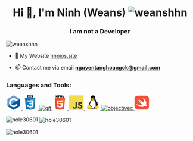 


<h1 align="center">Hi 👋, I'm Ninh (Weans) <img src="https://github.com/Hole30601/Hole30601.github.io/blob/main/img/gif/gifwaifu.gif?raw=true" alt="weanshhn" width="40" height="40"/></h1>
<h3 align="center">I am not a Developer</h3>
<p align="left"> <img src="https://komarev.com/ghpvc/?username=weanshhn&label=Profile%20views&color=0e75b6&style=flat" alt="weanshhn" /> </p>

- 📝 My Website [hhnios.site](https://hhnios.site)

- 📫 Contact me via email **nguyentanghoangok@gmail.com**
<p align="left">
</p>

<h3 align="left">Languages and Tools:</h3>
<p align="left"> <a href="https://www.cprogramming.com/" target="_blank" rel="noreferrer"> <img src="https://raw.githubusercontent.com/devicons/devicon/master/icons/c/c-original.svg" alt="c" width="40" height="40"/> </a> <a href="https://www.w3schools.com/css/" target="_blank" rel="noreferrer"> <img src="https://raw.githubusercontent.com/devicons/devicon/master/icons/css3/css3-original-wordmark.svg" alt="css3" width="40" height="40"/> </a> <a href="https://git-scm.com/" target="_blank" rel="noreferrer"> <img src="https://www.vectorlogo.zone/logos/git-scm/git-scm-icon.svg" alt="git" width="40" height="40"/> </a> <a href="https://www.w3.org/html/" target="_blank" rel="noreferrer"> <img src="https://raw.githubusercontent.com/devicons/devicon/master/icons/html5/html5-original-wordmark.svg" alt="html5" width="40" height="40"/> </a> <a href="https://developer.mozilla.org/en-US/docs/Web/JavaScript" target="_blank" rel="noreferrer"> <img src="https://raw.githubusercontent.com/devicons/devicon/master/icons/javascript/javascript-original.svg" alt="javascript" width="40" height="40"/> </a> <a href="https://www.linux.org/" target="_blank" rel="noreferrer"> <img src="https://raw.githubusercontent.com/devicons/devicon/master/icons/linux/linux-original.svg" alt="linux" width="40" height="40"/> </a> <a href="https://developer.apple.com/library/archive/documentation/Cocoa/Conceptual/ProgrammingWithObjectiveC/Introduction/Introduction.html" target="_blank" rel="noreferrer"> <img src="https://www.vectorlogo.zone/logos/apple_objectivec/apple_objectivec-icon.svg" alt="objectivec" width="40" height="40"/> </a> <a href="https://developer.apple.com/swift/" target="_blank" rel="noreferrer"> <img src="https://raw.githubusercontent.com/devicons/devicon/master/icons/swift/swift-original.svg" alt="swift" width="40" height="40"/> </a> </p>

<p><img align="left" src="https://github-readme-stats.vercel.app/api/top-langs?username= hole30601&show_icons=true&locale=en&layout=compact" alt="hole30601" /></p>

<p>&nbsp;<img align="center" src="https://github-readme-stats.vercel.app/api?username=weanshhn&show_icons=true&locale=en" alt="hole30601" /></p>

<p><img align="center" src="https://github-readme-streak-stats.herokuapp.com/?user=weanshhn&" alt="hole30601" /></p>
